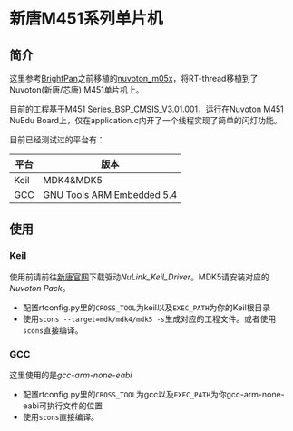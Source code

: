 # 新唐M451系列单片机
## 简介
这里参考[BrightPan](https://github.com/bright-pan)之前移植的[nuvoton_m05x](https://github.com/RT-Thread/rt-thread/tree/master/bsp/nuvoton_m05x)，将RT-thread移植到了Nuvoton(新唐/芯唐) M451单片机上。

目前的工程基于M451 Series_BSP_CMSIS_V3.01.001，运行在Nuvoton M451 NuEdu Board上，仅在application.c内开了一个线程实现了简单的闪灯功能。

目前已经测试过的平台有：

平台 | 版本 
-----|----------
Keil | MDK4&MDK5
GCC  | GNU Tools ARM Embedded 5.4

## 使用
### Keil
使用前请前往[新唐官网](http://www.nuvoton.com)下载驱动*NuLink_Keil_Driver*。MDK5请安装对应的*Nuvoton Pack*。

* 配置rtconfig.py里的`CROSS_TOOL`为keil以及`EXEC_PATH`为你的Keil根目录
* 使用`scons --target=mdk/mdk4/mdk5 -s`生成对应的工程文件。或者使用`scons`直接编译。

### GCC
这里使用的是*gcc-arm-none-eabi*

* 配置rtconfig.py里的`CROSS_TOOL`为gcc以及`EXEC_PATH`为你gcc-arm-none-eabi可执行文件的位置
* 使用`scons`直接编译。




